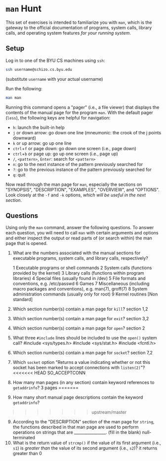 # `man` Hunt

This set of exercises is intended to familiarize you with `man`, which is the
gateway to the official documentation of programs, system calls, library calls,
and operating system features _for your running system_.


## Setup

Log in to one of the BYU CS machines using `ssh`:

```bash
ssh username@schizo.cs.byu.edu
```
(substitute `username` with your actual username)

Run the following:

```bash
man man
```

Running this command opens a "pager" (i.e., a file viewer) that displays the
contents of the manual page for the program `man`.  With the default pager
(`less`), the following keys are helpful for navigation:

 - `h`: launch the built-in help
 - `j` or down arrow: go down one line (mneumonic: the crook of the j points
   downward)
 - `k` or up arrow: go up one line
 - `ctrl`+`f` or page down: go down one screen (i.e., page down)
 - `ctrl`+`b` or page up: go up one screen (i.e., page up)
 - `/`, `<pattern>`, `Enter`: search for `<pattern>`
 - `n`: go to the next instance of the pattern previously searched for
 - `?`: go to the previous instance of the pattern previously searched for
 - `q`: quit

Now read through the man page for `man`, especially the sections on "SYNOPSIS",
"DESCRIPTION", "EXAMPLES", "OVERVIEW", and "OPTIONS".  Look closely at the
`-f` and `-k` options, _which will be useful in the next section_.


## Questions

Using only the `man` command, answer the following questions.  To answer each
question, you will need to call `man` with certain arguments and options and
either inspect the output or read parts of (or search within) the man page that
is opened.  

 1. What are the numbers associated with the manual sections for executable
    programs, system calls, and library calls, respectively?

       1   Executable programs or shell commands
       2   System calls (functions provided by the kernel)
       3   Library calls (functions within program libraries)
       4   Special files (usually found in /dev)
       5   File formats and conventions, e.g. /etc/passwd
       6   Games
       7   Miscellaneous (including macro packages and conventions), e.g. man(7), groff(7)
       8   System administration commands (usually only for root)
       9   Kernel routines [Non standard]
    
 2. Which section number(s) contain a man page for `kill`?
   section 1,2
 3. Which section number(s) contain a man page for `exit`?
   section 3,2
 4. Which section number(s) contain a man page for `open`?
   section 2
 5. What three `#include` lines should be included to use the `open()` system
    call?
   #include <sys/types.h>
   #include <sys/stat.h>
   #include <fcntl.h>
 6. Which section number(s) contain a man page for `socket`?
   section 7,2
 7. Which `socket` option "Returns a value indicating whether or not this
    socket has been marked to accept connections with `listen(2)`"?
<<<<<<< HEAD
    SO_ACCEPTCONN
 8. How many man pages (in any section) contain keyword references to
    `getaddrinfo`?
    3 pages
=======
 8. How many short manual page descriptions contain the keyword `getaddrinfo`?
>>>>>>> upstream/master
 9. According to the "DESCRIPTION" section of the man page for `string`, the
    functions described in that man page are used to perform operations on
    strings that are ________________. (fill in the blank)
    null-terminated
 10. What is the return value of `strcmp()` if the value of its first argument
     (i.e., `s1`) is _greater than_ the value of its second argument (i.e.,
     `s2`)? 
     it returns greater than 0
